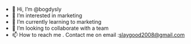 - 👋 Hi, I’m @bogdysly
- 👀 I’m interested in marketing
- 🌱 I’m currently learning to marketing
- 💞️ I’m looking to collaborate with a team
- 📫 How to reach me . Contact me on email :slaygood2008@gmail.com

<!---
bogdysly/bogdysly is a ✨ special ✨ repository because its `README.md` (this file) appears on your GitHub profile.
You can click the Preview link to take a look at your changes.
--->
